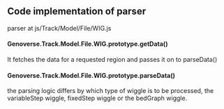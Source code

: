 ## Code implementation of parser

parser at js/Track/Model/File/WIG.js

#### Genoverse.Track.Model.File.WIG.prototype.getData()

It fetches the data for a requested region and passes it on to parseData()

#### Genoverse.Track.Model.File.WIG.prototype.parseData()

the parsing logic differs by which type of wiggle is to be processed, the variableStep wiggle, fixedStep wiggle or the bedGraph
wiggle.
